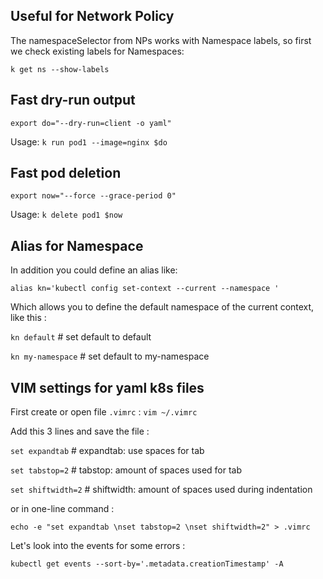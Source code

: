 

## Useful for Network Policy
The namespaceSelector from NPs works with Namespace labels, so first we check existing labels for Namespaces:

`k get ns --show-labels`

## Fast dry-run output
`export do="--dry-run=client -o yaml"`

Usage: `k run pod1 --image=nginx $do`

## Fast pod deletion
`export now="--force --grace-period 0"`

Usage: `k delete pod1 $now`

## Alias for Namespace
In addition you could define an alias like:

`alias kn='kubectl config set-context --current --namespace '`

Which allows you to define the default namespace of the current context, like this : 

`kn default`        # set default to default

`kn my-namespace`   # set default to my-namespace

## VIM settings for yaml k8s files

First create or open file `.vimrc` :
`vim ~/.vimrc`

Add this 3 lines and save the file : 

`set expandtab`     # expandtab: use spaces for tab

`set tabstop=2`     # tabstop: amount of spaces used for tab

`set shiftwidth=2`  # shiftwidth: amount of spaces used during indentation

or in one-line command : 

`echo -e "set expandtab \nset tabstop=2 \nset shiftwidth=2" > .vimrc`


Let's look into the events for some errors :

`kubectl get events --sort-by='.metadata.creationTimestamp' -A`